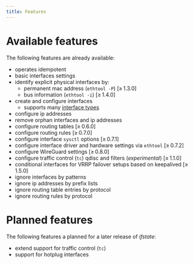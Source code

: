 ```yaml
---
title: Features
---
```


# Available features

The following features are already available:

- operates idempotent
- basic interfaces settings
- identify explicit physical interfaces by:
  - permanent mac address (`ethtool -P`) [≥ 1.3.0]
  - bus information (`ethtool -i`) [≥ 1.4.0]
- create and configure interfaces
  - supports many [interface types](schema/#interfaces_items_link)
- configure ip addresses
- remove orphan interfaces and ip addresses
- configure routing tables [≥ 0.6.0]
- configure routing rules [≥ 0.7.0]
- configure interface `sysctl` options [≥ 0.7.1]
- configure interface driver and hardware settings via `ethtool` [≥ 0.7.2]
- configure WireGuard settings [≥ 0.8.0]
- configure traffic control (`tc`) qdisc and filters (*experimental*) [≥ 1.1.0]
- conditional interfaces for VRRP failover setups based on keepalived [≥ 1.5.0]
- ignore interfaces by patterns
- ignore ip addresses by prefix lists
- ignore routing table entries by protocol
- ignore routing rules by protocol


# Planned features

The following features a planned for a later release of *ifstate*:

- extend support for traffic control (`tc`)
- support for hotplug interfaces
